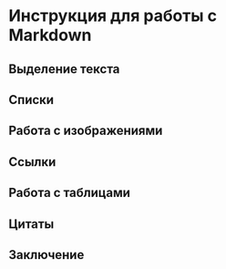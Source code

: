 # Инструкция для работы с Markdown

## Выделение текста 

## Списки

## Работа с изображениями

## Ссылки

## Работа с таблицами 

## Цитаты

## Заключение